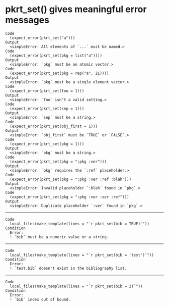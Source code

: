 # pkrt_set() gives meaningful error messages

    Code
      (expect_error(pkrt_set("a")))
    Output
      <simpleError: All elements of `...` must be named.>
    Code
      (expect_error(pkrt_set(pkg = list("a"))))
    Output
      <simpleError: `pkg` must be an atomic vector.>
    Code
      (expect_error(pkrt_set(pkg = rep("a", 2L))))
    Output
      <simpleError: `pkg` must be a single element vector.>
    Code
      (expect_error(pkrt_set(foo = 1)))
    Output
      <simpleError: `foo` isn't a valid setting.>
    Code
      (expect_error(pkrt_set(sep = 1)))
    Output
      <simpleError: `sep` must be a string.>
    Code
      (expect_error(pkrt_set(obj_first = 1)))
    Output
      <simpleError: `obj_first` must be `TRUE` or `FALSE`.>
    Code
      (expect_error(pkrt_set(pkg = 1)))
    Output
      <simpleError: `pkg` must be a string.>
    Code
      (expect_error(pkrt_set(pkg = ":pkg :ver")))
    Output
      <simpleError: `pkg` requires the `:ref` placeholder.>
    Code
      (expect_error(pkrt_set(pkg = ":pkg :ver :ref :blah")))
    Output
      <simpleError: Invalid placeholder `:blah` found in `pkg`.>
    Code
      (expect_error(pkrt_set(pkg = ":pkg :ver :ver :ref")))
    Output
      <simpleError: Duplicate placeholder `:ver` found in `pkg`.>

---

    Code
      local_files(make_template(lines = "`r pkrt_set(bib = TRUE)`"))
    Condition
      Error:
      ! `bib` must be a numeric value or a string.

---

    Code
      local_files(make_template(lines = "`r pkrt_set(bib = 'test')`"))
    Condition
      Error:
      ! `test.bib` doesn't exist in the bibliography list.

---

    Code
      local_files(make_template(lines = "`r pkrt_set(bib = 2)`"))
    Condition
      Error:
      ! `bib` index out of bound.

